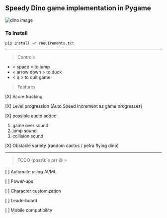 ## Speedy Dino game implementation in Pygame

![dino image](https://github.com/tusuii/literate-umbrella/blob/main/dino_game/assets/dino1.png)

### To Install 

```shell
pip install -r requirements.txt
```

---
> Controls

* < space > to jump
* < arrow down > to duck
* < q > to quit game

> Features 

[X] Score tracking

[X] Level progression (Auto Speed Increment as game progresses)

[X] possible audio added 

1. game over sound
2. jump sound
3. collision sound
    
[X]  Obstacle variety (random cactus / petra flying dino)

---

> TODO (possible pr) :smile: :star:

[ ] Automate using AI/ML

[ ] Power-ups

[ ] Character customization

[ ] Leaderboard

[ ] Mobile compatibility
